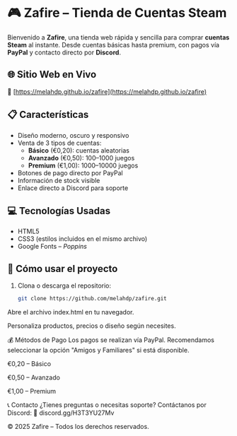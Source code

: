 # 🎮 Zafire – Tienda de Cuentas Steam

Bienvenido a **Zafire**, una tienda web rápida y sencilla para comprar **cuentas Steam** al instante. Desde cuentas básicas hasta premium, con pagos vía **PayPal** y contacto directo por **Discord**.

## 🌐 Sitio Web en Vivo

📍 [https://melahdp.github.io/zafire](https://melahdp.github.io/zafire)

## 📋 Características

- Diseño moderno, oscuro y responsivo
- Venta de 3 tipos de cuentas:
  - **Básico** (€0,20): cuentas aleatorias
  - **Avanzado** (€0,50): 100–1000 juegos 
  - **Premium** (€1,00): 1000–10000 juegos 
- Botones de pago directo por PayPal
- Información de stock visible
- Enlace directo a Discord para soporte

## 💻 Tecnologías Usadas

- HTML5
- CSS3 (estilos incluidos en el mismo archivo)
- Google Fonts – *Poppins*

## 🚀 Cómo usar el proyecto

1. Clona o descarga el repositorio:
   ```bash
   git clone https://github.com/melahdp/zafire.git
Abre el archivo index.html en tu navegador.

Personaliza productos, precios o diseño según necesites.

💰 Métodos de Pago
Los pagos se realizan vía PayPal.
Recomendamos seleccionar la opción "Amigos y Familiares" si está disponible.

€0,20 – Básico

€0,50 – Avanzado

€1,00 – Premium

📞 Contacto
¿Tienes preguntas o necesitas soporte?
Contáctanos por Discord:
🔗 discord.gg/H3T3YU27Mv

© 2025 Zafire – Todos los derechos reservados.
